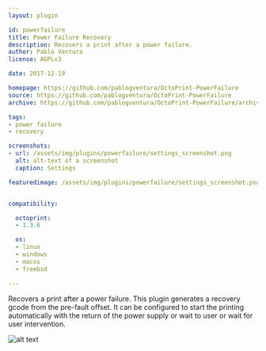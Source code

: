 ```yaml
---
layout: plugin

id: powerfailure
title: Power Failure Recovery
description: Recovers a print after a power failure.
author: Pablo Ventura
license: AGPLv3

date: 2017-12-19

homepage: https://github.com/pablogventura/OctoPrint-PowerFailure
source: https://github.com/pablogventura/OctoPrint-PowerFailure
archive: https://github.com/pablogventura/OctoPrint-PowerFailure/archive/master.zip

tags:
- power failure
- recovery

screenshots:
- url: /assets/img/plugins/powerfailure/settings_screenshot.png
  alt: alt-text of a screenshot
  caption: Settings

featuredimage: /assets/img/plugins/powerfailure/settings_screenshot.png


compatibility:

  octoprint:
  - 1.3.6

  os:
  - linux
  - windows
  - macos
  - freebsd

---
```


Recovers a print after a power failure. This plugin generates a recovery gcode from the pre-fault offset.
It can be configured to start the printing automatically with the return of the power supply or wait to user  or wait for user intervention.

![alt text](/assets/img/plugins/powerfailure/settings_screenshot.png)


